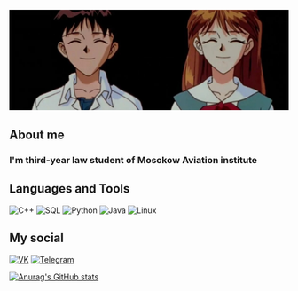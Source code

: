 ![Header](https://github.com/Lunidep/Lunidep/blob/main/assets/background.jpg)

## About me
### I'm third-year law student of Mosckow Aviation institute
 
## Languages and Tools
![C++](https://img.shields.io/badge/-C++-090909?style=for-the-badge&logo=C%2b%2b&logoColor=6296CC)
![SQL](https://img.shields.io/badge/-SQL-090909?style=for-the-badge&logo=mySql&logoColor=6296CC)
![Python](https://img.shields.io/badge/-Python-090909?style=for-the-badge&logo=Python&logoColor=6296CC)
![Java](https://img.shields.io/badge/Java-090909?style=for-the-badge&logo=java&logoColor=6296CC)
![Linux](https://img.shields.io/badge/Linux-090909?style=for-the-badge&logo=linux&logoColor=6296CC)

## My social
[![VK](https://img.shields.io/badge/VK-090909?style=for-the-badge&logo=Vk&logoColor=6296CC)](https://vk.com/ippopovv)
[![Telegram](https://img.shields.io/badge/Telegram-090909?style=for-the-badge&logo=telegram&logoColor=6296CC)](https://t.me/lunidep)

[![Anurag's GitHub stats](https://github-readme-stats.vercel.app/api?username=Lunidep&show_icons=true&theme=dark)](https://github.com/anuraghazra/github-readme-stats)